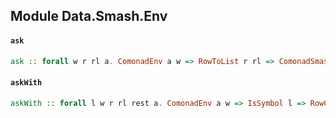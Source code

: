 ## Module Data.Smash.Env

#### `ask`

``` purescript
ask :: forall w r rl a. ComonadEnv a w => RowToList r rl => ComonadSmash rl r => Co (Smash (env :: Proxy2 w | r)) a
```

#### `askWith`

``` purescript
askWith :: forall l w r rl rest a. ComonadEnv a w => IsSymbol l => RowCons l (Proxy2 w) rest r => RowToList rest rl => ComonadSmash rl rest => SProxy l -> Co (Smash r) a
```



